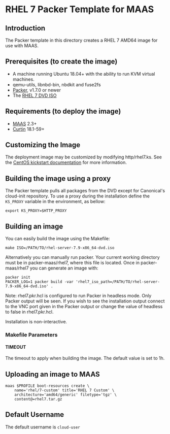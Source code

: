 # RHEL 7 Packer Template for MAAS

## Introduction

The Packer template in this directory creates a RHEL 7 AMD64 image for use with MAAS.

## Prerequisites (to create the image)

* A machine running Ubuntu 18.04+ with the ability to run KVM virtual machines.
* qemu-utils, libnbd-bin, nbdkit and fuse2fs
* [Packer](https://www.packer.io/intro/getting-started/install.html), v1.7.0 or newer
* The [RHEL 7 DVD ISO](https://developers.redhat.com/products/rhel/download)

## Requirements (to deploy the image)

* [MAAS](https://maas.io) 2.3+
* [Curtin](https://launchpad.net/curtin) 18.1-59+

## Customizing the Image

The deployment image may be customized by modifying http/rhel7.ks. See the [CentOS kickstart documentation](https://docs.centos.org/en-US/centos/install-guide/Kickstart2/) for more information.

## Building the image using a proxy

The Packer template pulls all packages from the DVD except for Canonical's
cloud-init repository. To use a proxy during the installation define the
`KS_PROXY` variable in the environment, as bellow:

```shell
export KS_PROXY=$HTTP_PROXY
```

## Building an image

You can easily build the image using the Makefile:

```shell
make ISO=/PATH/TO/rhel-server-7.9-x86_64-dvd.iso
```

Alternatively you can manually run packer. Your current working directory must
be in packer-maas/rhel7, where this file is located. Once in packer-maas/rhel7
you can generate an image with:

```shell
packer init
PACKER_LOG=1 packer build -var 'rhel7_iso_path=/PATH/TO/rhel-server-7.9-x86_64-dvd.iso' .
```

Note: rhel7.pkr.hcl is configured to run Packer in headless mode. Only Packer
output will be seen. If you wish to see the installation output connect to the
VNC port given in the Packer output or change the value of headless to false in
rhel7.pkr.hcl.

Installation is non-interactive.

### Makefile Parameters

#### TIMEOUT

The timeout to apply when building the image. The default value is set to 1h.

## Uploading an image to MAAS

```shell
maas $PROFILE boot-resources create \
    name='rhel/7-custom' title='RHEL 7 Custom' \
    architecture='amd64/generic' filetype='tgz' \
    content@=rhel7.tar.gz
```

## Default Username

The default username is ```cloud-user```
